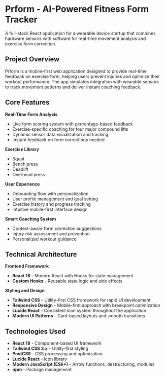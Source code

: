 # Prform - AI-Powered Fitness Form Tracker

A full-stack React application for a wearable device startup that combines hardware sensors with software for real-time movement analysis and exercise form correction.

## Project Overview

Prform is a mobile-first web application designed to provide real-time feedback on exercise form, helping users prevent injuries and optimize their workout performance. The app simulates integration with wearable sensors to track movement patterns and deliver instant coaching feedback.

## Core Features

**Real-Time Form Analysis**
- Live form scoring system with percentage-based feedback
- Exercise-specific coaching for four major compound lifts
- Dynamic sensor data visualization and tracking
- Instant feedback on form corrections needed

**Exercise Library**
- Squat
- Bench press
- Deadlift
- Overhead press

**User Experience**
- Onboarding flow with personalization
- User profile management and goal setting
- Exercise history and progress tracking
- Intuitive mobile-first interface design

**Smart Coaching System**
- Context-aware form correction suggestions
- Injury risk assessment and prevention
- Personalized workout guidance

## Technical Architecture

**Frontend Framework**
- **React 18** - Modern React with Hooks for state management
- **Custom Hooks** - Reusable state logic and side effects

**Styling and Design**
- **Tailwind CSS** - Utility-first CSS framework for rapid UI development
- **Responsive Design** - Mobile-first approach with breakpoint optimization
- **Lucide React** - Consistent icon system throughout the application
- **Modern UI Patterns** - Card-based layouts and smooth transitions

## Technologies Used

- **React 18** - Component-based UI framework
- **Tailwind CSS 3.x** - Utility-first styling
- **PostCSS** - CSS processing and optimization
- **Lucide React** - Icon library
- **Modern JavaScript (ES6+)** - Arrow functions, destructuring, modules
- **npm** - Package management
